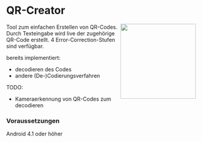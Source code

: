 # QR-Creator
<img src="https://i.ibb.co/pJ1dRJ4/icon.png" width="200" align="right">
Tool zum einfachen Erstellen von QR-Codes.
Durch Texteingabe wird live der zugehörige QR-Code erstellt.
4 Error-Correction-Stufen sind verfügbar.

bereits implementiert:
- decodieren des Codes
- andere (De-)Codierungsverfahren

TODO:
- Kameraerkennung von QR-Codes zum decodieren

### Voraussetzungen

Android 4.1 oder höher